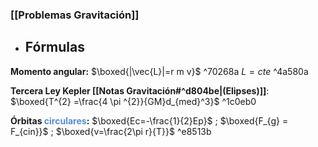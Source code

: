 ### [[Problemas Gravitación]]  

- ## Fórmulas

**Momento angular:** $\boxed{|\vec{L}|=r m v}$  ^70268a
	$L=cte$ ^4a580a

**Tercera Ley Kepler [[Notas Gravitación#^d804be|(Elipses)]]**: $\boxed{T^{2} =\frac{4 \pi ^{2}}{GM}d_{med}^3}$ ^1c0eb0

**Órbitas <font color="#548dd4">circulares</font>:** $\boxed{Ec=-\frac{1}{2}Ep}$ ; $\boxed{F_{g} = F_{cin}}$ ; $\boxed{v=\frac{2\pi r}{T}}$ ^e8513b
